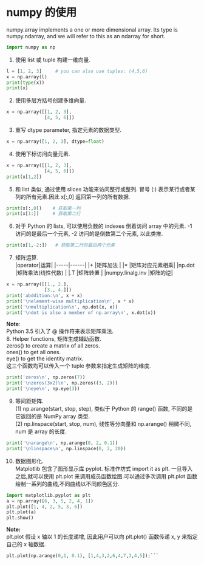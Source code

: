 # numpy 的使用   
numpy.array implements a one or more dimensional array. Its type is numpy.ndarray, and we will refer to this as an ndarray for short.

```python 
import numpy as np
```

1. 使用 list 或 tuple 构建一维向量.   
```python
l = [1, 2, 3]     # you can also use tuples: (4,5,6)
x = np.array(l)
print(type(x))
print(x)
```
2. 使用多层方括号创建多维向量.   
```python
x = np.array([[1, 2, 3],
              [4, 5, 6]])
```
3. 重写 dtype parameter, 指定元素的数据类型.   
```python
x = np.array([1, 2, 3], dtype=float)
```
4. 使用下标访问向量元素.   
```python
x = np.array([[1, 2, 3],
              [4, 5, 6]])
print(x[1,2])
```
5. 和 list 类似, 通过使用 slices 功能来访问整行或整列. 冒号 (:) 表示某行或者某列的所有元素.因此 x[:,0] 返回第一列的所有数据.    
```python
print(x[:,0])    # 获取第一列
print(x[1:])     # 获取第二行
```
6. 对于 Python 的 lists, 可以使用负数的 indexes 倒着访问 array 中的元素. -1 访问的是最后一个元素, -2 访问的是倒数第二个元素, 以此类推.   
```python
print(x[1,-2:])   # 获取第二行的最后两个元素
```
7. 矩阵运算.  
|operator|运算|
|-----|------|
|+ 					|矩阵加法  |
|* 					|矩阵对应元素相乘|
|np.dot 			|矩阵乘法(线性代数) |
|.T 				|矩阵转置   |
|numpy.linalg.inv 	|矩阵的逆|
```python
x = np.array([[1., 2.],
              [3., 4.]])
print('abddition:\n', x + x)
print('\nelement-wise multiplication\n', x * x)
print('\nmultiplication\n', np.dot(x, x))
print('\ndot is also a member of np.array\n', x.dot(x))
```
**Note**:  
Python 3.5 引入了 @ 操作符来表示矩阵乘法.   
8. Helper functions, 矩阵生成辅助函数.    
zeros() to create a matrix of all zeros.    
ones() to get all ones.    
eye() to get the identity matrix.    
这三个函数均可以传入一个 tuple 参数来指定生成矩阵的维度.   
```python
print('zeros\n', np.zeros(7))
print('\nzeros(3x2)\n', np.zeros((3, 2)))
print('\neye\n', np.eye(3))
```
9. 等间距矩阵.   
(1) np.arange(start, stop, step), 类似于 Python 的 range() 函数, 不同的是它返回的是 NumPy array 类型.   
(2) np.linspace(start, stop, num), 线性等分向量和 np.arange() 稍微不同, num 是 array 的长度.   
```python
print('\narange\n', np.arange(0, 2, 0.1))
print('\nlinspace\n', np.linspace(0, 2, 20))
```
10. 数据图形化.  
Matplotlib 包含了图形显示库 pyplot. 标准作坊式 import it as plt. 一旦导入之后,就可以使用 plt.plot 来调用成员函数绘图.可以通过多次调用 plt.plot 函数绘制一系列的曲线,不同曲线以不同颜色区分.   
```python
import matplotlib.pyplot as plt
a = np.array([6, 3, 5, 2, 4, 1])
plt.plot([1, 4, 2, 5, 3, 6])
plt.plot(a)
plt.show()
```
**Note:**   
plt.plot 假设 x 轴以 1 的长度递增, 因此用户可以向 plt.plot() 函数传递 x, y 来指定自己的 x 轴数据.    
```python
plt.plot(np.arange(0,1, 0.1), [1,4,3,2,6,4,7,3,4,5]);```
